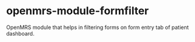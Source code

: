 openmrs-module-formfilter
=========================

OpenMRS module that helps in filtering forms on form entry tab of patient dashboard.